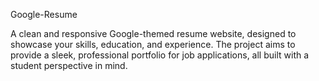 Google-Resume

A clean and responsive Google-themed resume website, designed to showcase your skills, education, and experience. The project aims to provide a sleek, professional portfolio for job applications, all built with a student perspective in mind.

